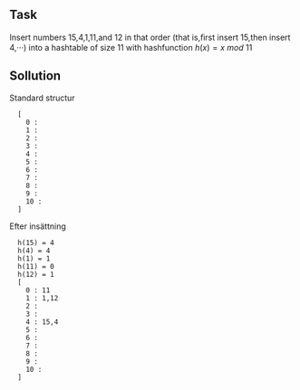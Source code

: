 ## Task
Insert numbers 15,4,1,11,and 12 in that order (that is,ﬁrst insert 15,then insert 4,···) into a hashtable of size 11 with hashfunction $h(x)=x~ mod ~11$
## Sollution
Standard structur
```
  [
    0 :
    1 : 
    2 : 
    3 : 
    4 : 
    5 : 
    6 : 
    7 : 
    8 : 
    9 : 
    10 : 
  ]

```
Efter insättning
```
  h(15) = 4
  h(4) = 4
  h(1) = 1
  h(11) = 0
  h(12) = 1
  [
    0 : 11
    1 : 1,12
    2 : 
    3 : 
    4 : 15,4
    5 : 
    6 : 
    7 : 
    8 : 
    9 : 
    10 : 
  ]

```